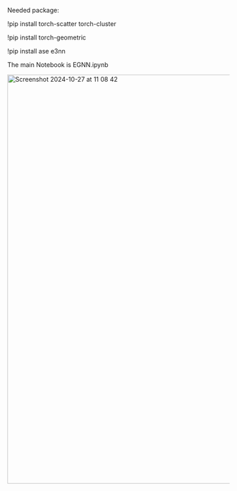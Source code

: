 Needed package:

!pip install torch-scatter torch-cluster

!pip install torch-geometric

!pip install ase e3nn
 
The main Notebook is EGNN.ipynb

<img width="929" alt="Screenshot 2024-10-27 at 11 08 42" src="https://github.com/user-attachments/assets/70753beb-3894-40d3-b713-f3d597a810b7">
